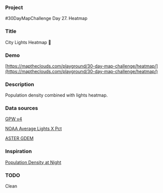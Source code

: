 ### Project

#30DayMapChallenge Day 27. Heatmap

### Title

City Lights Heatmap 🌃

### Demo

[https://maptheclouds.com/playground/30-day-map-challenge/heatmap/](https://maptheclouds.com/playground/30-day-map-challenge/heatmap/)

### Description

Population density combined with lights heatmap.

### Data sources

[GPW v4](https://sedac.ciesin.columbia.edu/data/set/gpw-v4-population-density-rev11)

[NOAA Average Lights X Pct](https://ngdc.noaa.gov/eog/dmsp/downloadV4composites.html)

[ASTER GDEM](https://www.jpl.nasa.gov/images/asters-global-digital-elevation-model-gdem)

### Inspiration

[Population Density at Night](https://svs.gsfc.nasa.gov/30214)

### TODO

Clean
